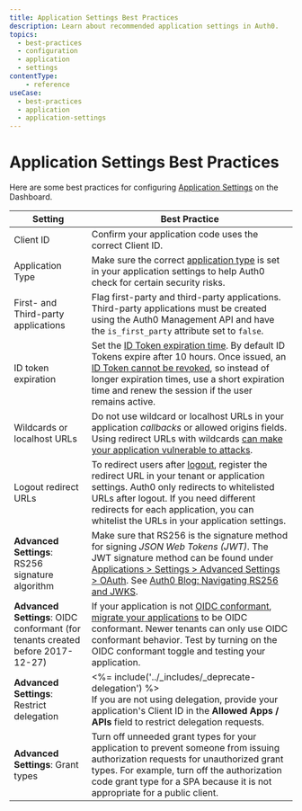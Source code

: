 ```yaml
---
title: Application Settings Best Practices
description: Learn about recommended application settings in Auth0.
topics:
  - best-practices
  - configuration
  - application
  - settings
contentType:
    - reference
useCase:
  - best-practices
  - application
  - application-settings
---
```

# Application Settings Best Practices

Here are some best practices for configuring [Application Settings](${manage_url}/#/applications) on the Dashboard.

| Setting | Best Practice |
| - | - |
| Client ID | Confirm your application code uses the correct Client ID. |
| Application Type | Make sure the correct [application type](/applications) is set in your application settings to help Auth0 check for certain security risks. |
| First- and Third-party applications | Flag first-party and third-party applications. Third-party applications must be created using the Auth0 Management API and have the `is_first_party` attribute set to `false`. |
| ID token expiration | Set the [ID Token expiration time](/tokens/id-tokens#token-lifetime). By default ID Tokens expire after 10 hours. Once issued, an [ID Token cannot be revoked](/tokens/guides/revoke-tokens), so instead of longer expiration times, use a short expiration time and renew the session if the user remains active. |
| Wildcards or localhost URLs | Do not use wildcard or localhost URLs in your application <dfn data-key="callback">callbacks</dfn> or allowed origins fields. Using redirect URLs with wildcards [can make your application vulnerable to attacks](https://www.owasp.org/index.php/Unvalidated_Redirects_and_Forwards_Cheat_Sheet). |
| Logout redirect URLs | To redirect users after [logout](/logout), register the redirect URL in your tenant or application settings. Auth0 only redirects to whitelisted URLs after logout. If you need different redirects for each application, you can whitelist the URLs in your application settings. |
| **Advanced Settings**: RS256 signature algorithm | Make sure that RS256 is the signature method for signing <dfn data-key="json-web-token">JSON Web Tokens (JWT)</dfn>. The JWT signature method can be found under [Applications > Settings > Advanced Settings > OAuth](${manage_url}/#/applications). See [Auth0 Blog: Navigating RS256 and JWKS](https://auth0.com/blog/navigating-rs256-and-jwks/). |
| **Advanced Settings**: OIDC conformant (for tenants created before 2017-12-27) | If your application is not [OIDC conformant](/api-auth/intro), [migrate your applications](/api-auth/tutorials/adoption) to be OIDC conformant. Newer tenants can only use OIDC conformant behavior. Test by turning on the OIDC conformant toggle and testing your application. |
| **Advanced Settings**: Restrict delegation | <%= include('../_includes/_deprecate-delegation') %> </br> If you are not using delegation, provide your application's Client ID in the **Allowed Apps / APIs** field to restrict delegation requests. |
| **Advanced Settings**: Grant types | Turn off unneeded grant types for your application to prevent someone from issuing authorization requests for unauthorized grant types. For example, turn off the authorization code grant type for a SPA because it is not appropriate for a public client. |
